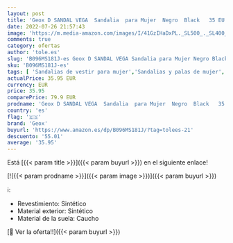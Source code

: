 ```yaml
---
layout: post
title: 'Geox D SANDAL VEGA  Sandalia  para Mujer  Negro  Black   35 EU'
date: 2022-07-26 21:57:43
image: 'https://m.media-amazon.com/images/I/41GzIHaDxPL._SL500_._SL400_.jpg'
comments: true
category: ofertas
author: 'tole.es'
slug: 'B096MS181J-es Geox D SANDAL VEGA Sandalia para Mujer Negro Black 35 EU'
sku: 'B096MS181J-es'
tags: [ 'Sandalias de vestir para mujer','Sandalias y palas de mujer','Zapatos','Zapatos para mujer','Zapatos y complementos','geox','sandalia','🇪🇸', ]
actualPrice: 35.95 EUR
currency: EUR
price: 35.95
comparePrice: 79.9 EUR
prodname: 'Geox D SANDAL VEGA  Sandalia  para Mujer  Negro  Black   35 EU'
country: 'es'
flag: '🇪🇸'
brand: 'Geox'
buyurl: 'https://www.amazon.es/dp/B096MS181J/?tag=tolees-21'
descuento: '55.01'
average: '35.95'
---
```


Está [{{< param title >}}]({{< param buyurl >}}) en el siguiente enlace!

[![{{< param prodname >}}]({{< param image >}})]({{< param buyurl >}})

ℹ️:

- Revestimiento: Sintético
- Material exterior: Sintético
- Material de la suela: Caucho

[🛒 Ver la oferta!!]({{< param buyurl >}})
